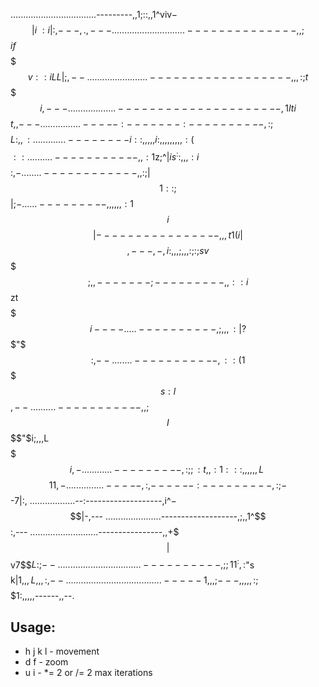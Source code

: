 ..................................---------,,1;::,,1^viv$-$$$$$$$|i~:i|:,---,.,---
.............................--------------,,;$$$if$$$$$$$$$$$$$$$$$$$$v::iLL|;,--
........................------------------,,,:;t$$$$$$$$$$$$$$$$$$$$$$$$$$$$$i,---
...................---------------------,1Iti$$$$$$$$$$$$$$$$$$$$$$$$$$$$$$$t,,---
................-----:-------:----------,:;$$$$$$$$$$$$$$$$$$$$$$$$$$$$$$$$$$L:,,:
.............--------i::,,,,,i:,,,,,,,,,:($$$$$$$$$$$$$$$$$$$$$$$$$$$$$$$$$$$$$$::
..........-----------,,:1$z;^|$is^::,,,:i$$$$$$$$$$$$$$$$$$$$$$$$$$$$$$$$$$$$$$:,-
........------------,,:;|$$$$$$$$$$$1::;$$$$$$$$$$$$$$$$$$$$$$$$$$$$$$$$$$$$$$$|;-
......---------,,,,,,:1$$$$$$$$$$$$$$$i$$$$$$$$$$$$$$$$$$$$$$$$$$$$$$$$$$$$$$$$|--
--------------,,,t1(i|$$$$$$$$$$$$$$$$$$$$$$$$$$$$$$$$$$$$$$$$$$$$$$$$$$$$$$$$,---
,-,i:,,,;,,,:;:;sv$$$$$$$$$$$$$$$$$$$$$$$$$$$$$$$$$$$$$$$$$$$$$$$$$$$$$$$$$;,,----
---;---------,,::i$$zt$$$$$$$$$$$$$$$$$$$$$$$$$$$$$$$$$$$$$$$$$$$$$$$$$$$$$$$i----
.....----------,;,,,:|?$$$$$$$$$$$$$$$"$$$$$$$$$$$$$$$$$$$$$$$$$$$$$$$$$$$$$$$:,--
........-----------,::(1$$$$$$$$$$$$$s:l$$$$$$$$$$$$$$$$$$$$$$$$$$$$$$$$$$$$$$$,--
..........-----------,,;$$$I$$$$"$i;,,,L$$$$$$$$$$$$$$$$$$$$$$$$$$$$$$$$$$$$$$$i,-
............---------,:;;:t,,:1:::,,,,,,L~$$$$$$$$$$$$$$$$$$$$$$$$$$$$$$$$$$$$11,-
...............-----,:,------:---------,:;-$$$$$$$$$$$$$$$$$$$$$$$$$$$$$$$$$$-7|:,
..................--:-------------------,i^$-$$$$$$$$$$$$$$$$$$$$$$$$$$$$$$$|-,---
......................-------------------,;,,1^$$$$$$$$$$$$$$$$$$$$$$$$$$$$$$:,---
...........................----------------,,+$$$|$$$$$$$$$$$$$$$$$$$$$$v7$$$L:;--
.................................----------,;;11^:,:$"s$$$$$$$$$$$$k|$1,,,L,,,:,--
......................................-----1,,,;---,,,,,:;$$$$$$1:,,,,,------,,--.

## Usage:

- h j k l - movement
- d f - zoom
- u i - *= 2 or /= 2 max iterations
